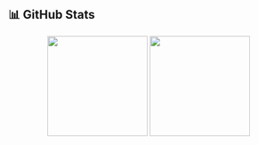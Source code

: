 ## 📊 GitHub Stats

<p align="center">
  <img src="https://github-readme-stats.vercel.app/api?username=yourusername&show_icons=true&theme=tokyonight" height="180em" />
  <img src="https://github-readme-stats.vercel.app/api/top-langs/?username=yourusername&layout=compact&theme=tokyonight" height="180em" />
</p>
